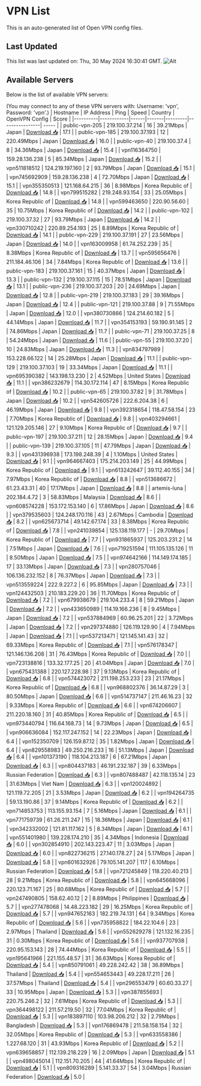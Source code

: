# VPN List

This is an auto-generated list of Open VPN config files.

## Last Updated

This list was last updated on: Thu, 30 May 2024 16:30:41 GMT.
![Alt](https://repobeats.axiom.co/api/embed/186b98318ef1479477931607c1ad7d823f12451f.svg "Repobeats analytics image")

## Available Servers

Below is the list of available VPN servers:

(You may connect to any of these VPN servers with: Username: 'vpn', Password: 'vpn'.)
| Hostname | IP Address | Ping | Speed | Country | OpenVPN Config | Score |
|----------|------------|------|-------|---------|----------------| ----- |
| public-vpn-205 | 219.100.37.214 | 16 | 39.21Mbps | Japan | [Download 📥](./configs/server_0_JP.ovpn) | 17.1 |
| public-vpn-185 | 219.100.37.193 | 12 | 220.49Mbps | Japan | [Download 📥](./configs/server_1_JP.ovpn) | 16.0 |
| public-vpn-40 | 219.100.37.4 | 8 | 34.36Mbps | Japan | [Download 📥](./configs/server_2_JP.ovpn) | 15.4 |
| vpn116364750 | 159.28.136.238 | 5 | 85.34Mbps | Japan | [Download 📥](./configs/server_3_JP.ovpn) | 15.2 |
| vpn511818512 | 124.219.197.160 | 2 | 93.79Mbps | Japan | [Download 📥](./configs/server_4_JP.ovpn) | 15.1 |
| vpn745692909 | 159.28.136.238 | 4 | 72.70Mbps | Japan | [Download 📥](./configs/server_5_JP.ovpn) | 15.1 |
| vpn355350513 | 121.168.64.215 | 36 | 8.98Mbps | Korea Republic of | [Download 📥](./configs/server_6_KR.ovpn) | 14.8 |
| vpn799515282 | 219.248.93.154 | 33 | 25.05Mbps | Korea Republic of | [Download 📥](./configs/server_7_KR.ovpn) | 14.8 |
| vpn599463650 | 220.90.56.60 | 35 | 10.75Mbps | Korea Republic of | [Download 📥](./configs/server_8_KR.ovpn) | 14.2 |
| public-vpn-102 | 219.100.37.32 | 27 | 93.79Mbps | Japan | [Download 📥](./configs/server_9_JP.ovpn) | 14.2 |
| vpn330710242 | 220.89.254.193 | 25 | 8.89Mbps | Korea Republic of | [Download 📥](./configs/server_10_KR.ovpn) | 14.1 |
| public-vpn-229 | 219.100.37.191 | 27 | 23.56Mbps | Japan | [Download 📥](./configs/server_11_JP.ovpn) | 14.0 |
| vpn163009958 | 61.74.252.239 | 35 | 8.38Mbps | Korea Republic of | [Download 📥](./configs/server_12_KR.ovpn) | 13.7 |
| vpn595656476 | 211.184.46.106 | 34 | 7.84Mbps | Korea Republic of | [Download 📥](./configs/server_13_KR.ovpn) | 13.6 |
| public-vpn-183 | 219.100.37.161 | 15 | 40.37Mbps | Japan | [Download 📥](./configs/server_14_JP.ovpn) | 13.3 |
| public-vpn-132 | 219.100.37.115 | 15 | 78.51Mbps | Japan | [Download 📥](./configs/server_15_JP.ovpn) | 13.1 |
| public-vpn-236 | 219.100.37.203 | 20 | 24.69Mbps | Japan | [Download 📥](./configs/server_16_JP.ovpn) | 12.8 |
| public-vpn-219 | 219.100.37.183 | 29 | 39.16Mbps | Japan | [Download 📥](./configs/server_17_JP.ovpn) | 12.4 |
| public-vpn-121 | 219.100.37.88 | 9 | 71.55Mbps | Japan | [Download 📥](./configs/server_18_JP.ovpn) | 12.0 |
| vpn380730866 | 124.214.60.182 | 5 | 44.14Mbps | Japan | [Download 📥](./configs/server_19_JP.ovpn) | 11.7 |
| vpn354153193 | 59.190.91.145 | 2 | 74.86Mbps | Japan | [Download 📥](./configs/server_20_JP.ovpn) | 11.7 |
| public-vpn-71 | 219.100.37.25 | 8 | 54.24Mbps | Japan | [Download 📥](./configs/server_21_JP.ovpn) | 11.6 |
| public-vpn-55 | 219.100.37.20 | 10 | 24.83Mbps | Japan | [Download 📥](./configs/server_22_JP.ovpn) | 11.3 |
| vpn834797989 | 153.228.66.122 | 14 | 25.28Mbps | Japan | [Download 📥](./configs/server_23_JP.ovpn) | 11.1 |
| public-vpn-129 | 219.100.37.103 | 19 | 33.34Mbps | Japan | [Download 📥](./configs/server_24_JP.ovpn) | 11.1 |
| vpn695390382 | 143.198.13.230 | 2 | 4.52Mbps | United States | [Download 📥](./configs/server_25_US.ovpn) | 11.1 |
| vpn386232679 | 114.30.172.114 | 47 | 8.15Mbps | Korea Republic of | [Download 📥](./configs/server_26_KR.ovpn) | 10.2 |
| public-vpn-65 | 219.100.37.82 | 9 | 31.78Mbps | Japan | [Download 📥](./configs/server_27_JP.ovpn) | 10.2 |
| vpn542605726 | 222.6.204.38 | 6 | 46.19Mbps | Japan | [Download 📥](./configs/server_28_JP.ovpn) | 9.8 |
| vpn392318654 | 118.47.58.154 | 23 | 7.70Mbps | Korea Republic of | [Download 📥](./configs/server_29_KR.ovpn) | 9.8 |
| vpn403294661 | 121.129.205.146 | 27 | 9.10Mbps | Korea Republic of | [Download 📥](./configs/server_30_KR.ovpn) | 9.7 |
| public-vpn-197 | 219.100.37.211 | 12 | 28.15Mbps | Japan | [Download 📥](./configs/server_31_JP.ovpn) | 9.4 |
| public-vpn-139 | 219.100.37.105 | 11 | 47.79Mbps | Japan | [Download 📥](./configs/server_32_JP.ovpn) | 9.3 |
| vpn431396938 | 173.198.248.39 | 4 | 1.10Mbps | United States | [Download 📥](./configs/server_33_US.ovpn) | 9.1 |
| vpn964667403 | 175.214.203.149 | 25 | 44.99Mbps | Korea Republic of | [Download 📥](./configs/server_34_KR.ovpn) | 9.1 |
| vpn613242647 | 39.112.40.155 | 34 | 7.97Mbps | Korea Republic of | [Download 📥](./configs/server_35_KR.ovpn) | 8.8 |
| vpn513686672 | 61.23.43.31 | 40 | 17.17Mbps | Japan | [Download 📥](./configs/server_36_JP.ovpn) | 8.8 |
| artemis-luna | 202.184.4.72 | 3 | 58.83Mbps | Malaysia | [Download 📥](./configs/server_37_MY.ovpn) | 8.6 |
| vpn608574228 | 153.172.153.140 | 6 | 17.86Mbps | Japan | [Download 📥](./configs/server_38_JP.ovpn) | 8.6 |
| vpn379535603 | 124.248.170.116 | 43 | 2.67Mbps | Cambodia | [Download 📥](./configs/server_39_KH.ovpn) | 8.2 |
| vpn625673714 | 49.142.67.174 | 33 | 8.38Mbps | Korea Republic of | [Download 📥](./configs/server_40_KR.ovpn) | 7.8 |
| vpn241039854 | 125.138.119.177 | - | 29.70Mbps | Korea Republic of | [Download 📥](./configs/server_41_KR.ovpn) | 7.7 |
| vpn931865937 | 125.203.231.2 | 14 | 7.51Mbps | Japan | [Download 📥](./configs/server_42_JP.ovpn) | 7.6 |
| vpn719251594 | 111.105.135.126 | 11 | 8.50Mbps | Japan | [Download 📥](./configs/server_43_JP.ovpn) | 7.5 |
| vpn974642166 | 114.149.174.185 | 17 | 33.13Mbps | Japan | [Download 📥](./configs/server_44_JP.ovpn) | 7.3 |
| vpn280757046 | 106.136.232.152 | 8 | 76.37Mbps | Japan | [Download 📥](./configs/server_45_JP.ovpn) | 7.3 |
| vpn513559224 | 222.9.227.2 | 6 | 95.85Mbps | Japan | [Download 📥](./configs/server_46_JP.ovpn) | 7.3 |
| vpn124432503 | 210.183.229.20 | 36 | 11.70Mbps | Korea Republic of | [Download 📥](./configs/server_47_KR.ovpn) | 7.2 |
| vpn679938679 | 219.104.233.4 | 8 | 59.21Mbps | Japan | [Download 📥](./configs/server_48_JP.ovpn) | 7.2 |
| vpn433650989 | 114.19.166.236 | 8 | 9.45Mbps | Japan | [Download 📥](./configs/server_49_JP.ovpn) | 7.2 |
| vpn537884969 | 60.96.25.201 | 22 | 3.72Mbps | Japan | [Download 📥](./configs/server_50_JP.ovpn) | 7.2 |
| vpn297374880 | 126.119.129.90 | 4 | 7.94Mbps | Japan | [Download 📥](./configs/server_51_JP.ovpn) | 7.1 |
| vpn537213471 | 121.145.141.43 | 32 | 69.33Mbps | Korea Republic of | [Download 📥](./configs/server_52_KR.ovpn) | 7.1 |
| vpn576178347 | 121.146.136.208 | 31 | 76.43Mbps | Korea Republic of | [Download 📥](./configs/server_53_KR.ovpn) | 7.0 |
| vpn723138816 | 133.32.177.25 | 20 | 41.04Mbps | Japan | [Download 📥](./configs/server_54_JP.ovpn) | 7.0 |
| vpn675431388 | 220.127.228.98 | 37 | 9.13Mbps | Korea Republic of | [Download 📥](./configs/server_55_KR.ovpn) | 6.8 |
| vpn574423072 | 211.198.253.233 | 23 | 21.17Mbps | Korea Republic of | [Download 📥](./configs/server_56_KR.ovpn) | 6.8 |
| vpn968802376 | 36.14.87.29 | 3 | 80.50Mbps | Japan | [Download 📥](./configs/server_57_JP.ovpn) | 6.6 |
| vpn514737147 | 211.46.16.23 | 32 | 9.33Mbps | Korea Republic of | [Download 📥](./configs/server_58_KR.ovpn) | 6.6 |
| vpn674206607 | 211.220.18.160 | 31 | 40.85Mbps | Korea Republic of | [Download 📥](./configs/server_59_KR.ovpn) | 6.5 |
| vpn973440794 | 116.64.168.73 | 14 | 9.73Mbps | Japan | [Download 📥](./configs/server_60_JP.ovpn) | 6.5 |
| vpn906636084 | 152.117.247.152 | 14 | 22.23Mbps | Japan | [Download 📥](./configs/server_61_JP.ovpn) | 6.4 |
| vpn152350709 | 126.159.87.12 | 35 | 1.82Mbps | Japan | [Download 📥](./configs/server_62_JP.ovpn) | 6.4 |
| vpn829558983 | 49.250.216.233 | 16 | 51.13Mbps | Japan | [Download 📥](./configs/server_63_JP.ovpn) | 6.4 |
| vpn101373190 | 118.104.213.187 | 6 | 67.21Mbps | Japan | [Download 📥](./configs/server_64_JP.ovpn) | 6.3 |
| vpn804437183 | 46.191.232.187 | 39 | 6.33Mbps | Russian Federation | [Download 📥](./configs/server_65_RU.ovpn) | 6.3 |
| vpn807488487 | 42.118.135.14 | 23 | 31.63Mbps | Viet Nam | [Download 📥](./configs/server_66_VN.ovpn) | 6.3 |
| vpn120024892 | 121.119.72.205 | 21 | 3.53Mbps | Japan | [Download 📥](./configs/server_67_JP.ovpn) | 6.2 |
| vpn194264735 | 59.13.190.86 | 37 | 9.14Mbps | Korea Republic of | [Download 📥](./configs/server_68_KR.ovpn) | 6.2 |
| vpn714853753 | 113.155.93.154 | 7 | 5.16Mbps | Japan | [Download 📥](./configs/server_69_JP.ovpn) | 6.1 |
| vpn771759739 | 61.26.211.247 | 15 | 18.36Mbps | Japan | [Download 📥](./configs/server_70_JP.ovpn) | 6.1 |
| vpn342332002 | 121.81.117.162 | 5 | 8.34Mbps | Japan | [Download 📥](./configs/server_71_JP.ovpn) | 6.1 |
| vpn551401980 | 139.228.174.210 | 35 | 4.34Mbps | Indonesia | [Download 📥](./configs/server_72_ID.ovpn) | 6.0 |
| vpn302854910 | 202.143.223.47 | 11 | 3.03Mbps | Japan | [Download 📥](./configs/server_73_JP.ovpn) | 6.0 |
| vpn822736215 | 27.140.178.27 | 24 | 5.17Mbps | Japan | [Download 📥](./configs/server_74_JP.ovpn) | 5.8 |
| vpn601632926 | 79.105.141.207 | 117 | 6.10Mbps | Russian Federation | [Download 📥](./configs/server_75_RU.ovpn) | 5.8 |
| vpn721245849 | 118.220.40.213 | 28 | 9.21Mbps | Korea Republic of | [Download 📥](./configs/server_76_KR.ovpn) | 5.8 |
| vpn645668096 | 220.123.71.167 | 25 | 80.68Mbps | Korea Republic of | [Download 📥](./configs/server_77_KR.ovpn) | 5.7 |
| vpn247490805 | 158.62.40.12 | 2 | 8.89Mbps | Philippines | [Download 📥](./configs/server_78_PH.ovpn) | 5.7 |
| vpn277478068 | 14.48.223.182 | 29 | 16.25Mbps | Korea Republic of | [Download 📥](./configs/server_79_KR.ovpn) | 5.7 |
| vpn947652163 | 182.219.74.131 | 64 | 9.34Mbps | Korea Republic of | [Download 📥](./configs/server_80_KR.ovpn) | 5.6 |
| vpn735958822 | 184.22.104.6 | 23 | 2.97Mbps | Thailand | [Download 📥](./configs/server_81_TH.ovpn) | 5.6 |
| vpn552629278 | 121.132.16.235 | 31 | 0.30Mbps | Korea Republic of | [Download 📥](./configs/server_82_KR.ovpn) | 5.6 |
| vpn937707938 | 220.95.153.143 | 28 | 74.44Mbps | Korea Republic of | [Download 📥](./configs/server_83_KR.ovpn) | 5.5 |
| vpn195641966 | 221.155.48.57 | 31 | 36.63Mbps | Korea Republic of | [Download 📥](./configs/server_84_KR.ovpn) | 5.4 |
| vpn850791061 | 49.228.242.42 | 38 | 36.89Mbps | Thailand | [Download 📥](./configs/server_85_TH.ovpn) | 5.4 |
| vpn554653443 | 49.228.17.211 | 26 | 37.57Mbps | Thailand | [Download 📥](./configs/server_86_TH.ovpn) | 5.4 |
| vpn296553479 | 60.60.33.27 | 33 | 10.95Mbps | Japan | [Download 📥](./configs/server_87_JP.ovpn) | 5.3 |
| vpn387855693 | 220.75.246.2 | 32 | 7.61Mbps | Korea Republic of | [Download 📥](./configs/server_88_KR.ovpn) | 5.3 |
| vpn364498122 | 211.57.219.50 | 32 | 77.04Mbps | Korea Republic of | [Download 📥](./configs/server_89_KR.ovpn) | 5.3 |
| vpn183897110 | 103.98.206.212 | 32 | 2.79Mbps | Bangladesh | [Download 📥](./configs/server_90_BD.ovpn) | 5.3 |
| vpn176869478 | 211.58.158.154 | 32 | 32.05Mbps | Korea Republic of | [Download 📥](./configs/server_91_KR.ovpn) | 5.3 |
| vpn633558386 | 1.227.68.120 | 31 | 43.93Mbps | Korea Republic of | [Download 📥](./configs/server_92_KR.ovpn) | 5.2 |
| vpn639658857 | 112.139.218.229 | 16 | 2.09Mbps | Japan | [Download 📥](./configs/server_93_JP.ovpn) | 5.1 |
| vpn498045014 | 112.151.70.205 | 44 | 41.64Mbps | Korea Republic of | [Download 📥](./configs/server_94_KR.ovpn) | 5.1 |
| vpn809316289 | 5.141.33.37 | 54 | 3.04Mbps | Russian Federation | [Download 📥](./configs/server_95_RU.ovpn) | 5.0 |

